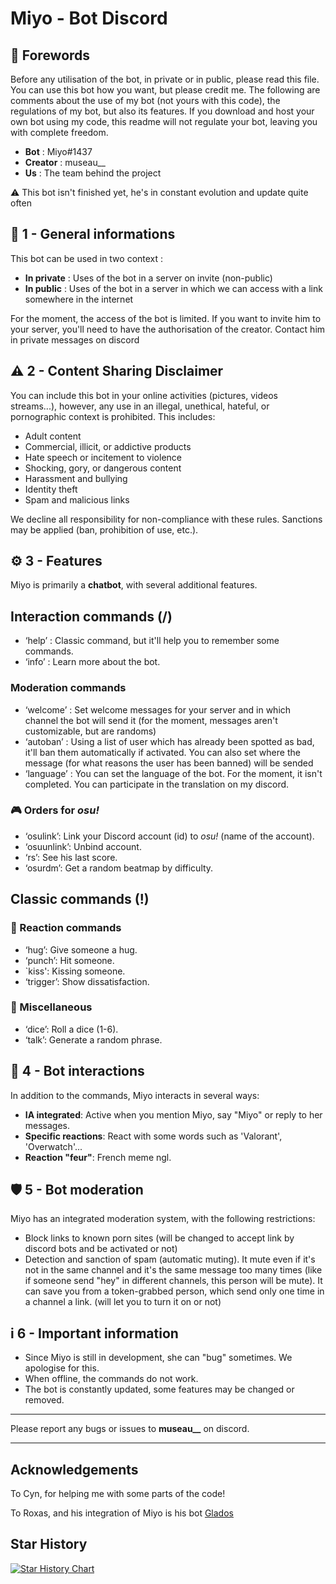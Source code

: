 # Miyo - Bot Discord

## 📌 Forewords

Before any utilisation of the bot, in private or in public, please read this file.
You can use this bot how you want, but please credit me. 
The following are comments about the use of my bot (not yours with this code), the regulations of my bot, but also its features. If you download and host your own bot using my code, this readme will not regulate your bot, leaving you with complete freedom.

- **Bot** : Miyo#1437  
- **Creator** : museau__  
- **Us** : The team behind the project

⚠️ This bot isn't finished yet, he's in constant evolution and update quite often

## 🔹 1 - General informations 
This bot can be used in two context :
- **In private** : Uses of the bot in a server on invite (non-public)
- **In public** : Uses of the bot in a server in which we can access with a link somewhere in the internet

For the moment, the access of the bot is limited. If you want to invite him to your server, you'll need to have the authorisation of the creator. Contact him in private messages on discord

## ⚠ 2 - Content Sharing Disclaimer
You can include this bot in your online activities (pictures, videos streams...), however, any use in an illegal, unethical, hateful, or pornographic context is prohibited. This includes:

- Adult content
- Commercial, illicit, or addictive products
- Hate speech or incitement to violence
- Shocking, gory, or dangerous content
- Harassment and bullying
- Identity theft
- Spam and malicious links

We decline all responsibility for non-compliance with these rules. Sanctions may be applied (ban, prohibition of use, etc.).

## ⚙ 3 - Features  
Miyo is primarily a **chatbot**, with several additional features.  

##  Interaction commands (/)
- ‘help’ : Classic command, but it'll help you to remember some commands.
- ‘info’ : Learn more about the bot.

### Moderation commands
- ‘welcome’ : Set welcome messages for your server and in which channel the bot will send it (for the moment, messages aren't customizable, but are randoms)
- ‘autoban’ : Using a list of user which has already been spotted as bad, it'll ban them automatically if activated. You can also set where the message (for what reasons the user has been banned) will be sended
- ‘language’ : You can set the language of the bot. For the moment, it isn't completed. You can participate in the translation on my discord.

### 🎮 Orders for *osu!*  
- ‘osulink’: Link your Discord account (id) to *osu!* (name of the account).  
- ‘osuunlink’: Unbind account.  
- ‘rs’: See his last score.
- ‘osurdm’: Get a random beatmap by difficulty.


## Classic commands (!)
### 📝 Reaction commands
- ‘hug’: Give someone a hug.
- ‘punch’: Hit someone.
- `kiss': Kissing someone. 
- ‘trigger’: Show dissatisfaction.  

### 🎲 Miscellaneous  
- ‘dice’: Roll a dice (1-6).
- ‘talk’: Generate a random phrase.

## 🤖 4 - Bot interactions  
In addition to the commands, Miyo interacts in several ways:  

- **IA integrated**: Active when you mention Miyo, say "Miyo" or reply to her messages.  
- **Specific reactions**: React with some words such as 'Valorant', 'Overwatch'...
- **Reaction "feur"**: French meme ngl.  

## 🛡 5 - Bot moderation  
Miyo has an integrated moderation system, with the following restrictions:  

- Block links to known porn sites (will be changed to accept link by discord bots and be activated or not)
- Detection and sanction of spam (automatic muting). It mute even if it's not in the same channel and it's the same message too many times (like if someone send "hey" in different channels, this person will be mute). It can save you from a token-grabbed person, which send only one time in a channel a link. (will let you to turn it on or not) 

## i 6 - Important information  
- Since Miyo is still in development, she can "bug" sometimes. We apologise for this.
- When offline, the commands do not work.  
- The bot is constantly updated, some features may be changed or removed.  

---

Please report any bugs or issues to **museau__** on discord.

---

## Acknowledgements 
To Cyn, for helping me with some parts of the code!

To Roxas, and his integration of Miyo is his bot [Glados](https://aperture-sciences.com/)

## Star History

[![Star History Chart](https://api.star-history.com/svg?repos=Muse-haut/Miyo&type=Date)](https://www.star-history.com/#Muse-haut/Miyo&Date)
